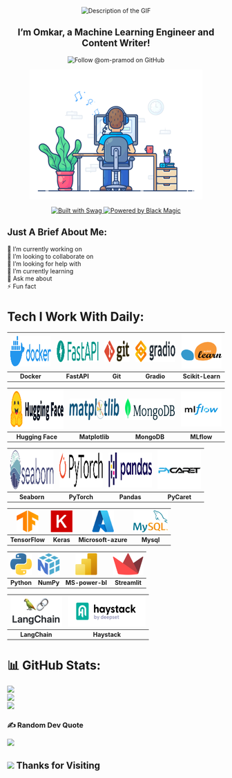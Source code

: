 <p align="center">
  <img src="https://user-images.githubusercontent.com/74750414/167504857-4129cbc1-2d10-4478-be39-3c1a3bee2dbc.gif" alt="Description of the GIF" width="400">
</p>
<h2 align="center"><b>I’m Omkar, a Machine Learning Engineer and Content Writer!</b></h2>
<div align="center">
  <a href="https://github.com/om-pramod" style="text-decoration: none;">
    <img src="https://img.shields.io/badge/Follow%20Me-GitHub-blue?style=for-the-badge&logo=github" alt="Follow @om-pramod on GitHub">
  </a>
</div>
<p align="center">
  <img src="https://raw.githubusercontent.com/andreapollastri/andreapollastri/main/intro.gif" alt="Description of the GIF" width="400">
</p>

<p align="center">
  <a href="https://forthebadge.com">
    <img src="https://forthebadge.com/images/badges/built-with-swag.svg" alt="Built with Swag">
  </a>
  <a href="https://forthebadge.com">
    <img src="https://forthebadge.com/images/badges/powered-by-black-magic.svg" alt="Powered by Black Magic">
  </a>
</p>


## Just A Brief About Me:
🔭 I’m currently working on<br>👯 I’m looking to collaborate on<br>🤝 I’m looking for help with<br>🌱 I’m currently learning<br>💬 Ask me about<br>⚡ Fun fact


# Tech I Work With Daily:
<div align="center">

| <img src="https://github.com/ompramod2199/Assets/blob/main/docker.svg" width="120" height="70"> | <img src="https://github.com/ompramod2199/Assets/blob/main/fastapi.svg" width="120" height="50"> | <img src="https://github.com/ompramod2199/Assets/blob/main/git.svg" width="80" height="50"> | <img src="https://github.com/ompramod2199/Assets/blob/main/gradio.svg" width="120" height="50"> | <img src="https://github.com/ompramod2199/Assets/blob/main/scikit-learn.svg" width="120" height="80"> |
|:--:|:--:|:--:|:--:|:--:|
| **Docker** | **FastAPI** | **Git** | **Gradio** | **Scikit-Learn** |

| <img src="https://github.com/ompramod2199/Assets/blob/main/hugging-face.svg" width="130" height="90"> | <img src="https://github.com/ompramod2199/Assets/blob/main/matplotlib.svg" width="120" height="50"> | <img src="https://github.com/ompramod2199/Assets/blob/main/mongodb.svg" width="120" height="50"> | <img src="https://github.com/ompramod2199/Assets/blob/main/mlflow.png" width="100" height="80"> |
|:--:|:--:|:--:|:--:|
| **Hugging Face** | **Matplotlib** | **MongoDB** | **MLflow** |

| <img src="https://github.com/ompramod2199/Assets/blob/main/seaborn.svg" width="100" height="90"> | <img src="https://github.com/ompramod2199/Assets/blob/main/pytorch.svg" width="100" height="80"> | <img src="https://github.com/ompramod2199/Assets/blob/main/pandas.svg" width="100" height="80"> | <img src="https://github.com/ompramod2199/Assets/blob/main/pycaret.png" width="100" height="90"> |
|:--:|:--:|:--:|:--:|
| **Seaborn** | **PyTorch** | **Pandas** | **PyCaret** |

| <img src="https://github.com/ompramod2199/Assets/blob/main/tensorflow.svg" width="50" height="50"> | <img src="https://github.com/ompramod2199/Assets/blob/main/Keras.svg" width="50" height="50"> | <img src="https://github.com/ompramod2199/Assets/blob/main/microsoft-azure.svg" width="50" height="50"> |<img src="https://github.com/ompramod2199/Assets/blob/main/mysql.svg" width="80" height="50"> |
|:--:|:--:|:--:|:--:|
| **TensorFlow** | **Keras** | **Microsoft-azure** | **Mysql** |

| <img src="https://github.com/ompramod2199/Assets/blob/main/python.svg" width="50" height="50"> | <img src="https://github.com/ompramod2199/Assets/blob/main/numpy.svg" width="50" height="50"> | <img src="https://github.com/ompramod2199/Assets/blob/main/microsoft-power-bi.svg" width="50" height="50"> | <img src="https://github.com/ompramod2199/Assets/blob/main/streamlit.svg" width="70" height="50"> |
|:--:|:--:|:--:|:--:|
| **Python** | **NumPy** | **MS-power-bI** | **Streamlit** |

| <img src="https://github.com/ompramod2199/Assets/blob/main/Langchain.png" width="120" height="70"> |<img src="https://github.com/ompramod2199/Assets/blob/main/Haystack.png" width="180" height="70">|
|:--:|:--:|
| **LangChain** | **Haystack** |

</div>


# 📊 GitHub Stats:
![](https://github-readme-stats.vercel.app/api?username=om-pramod&theme=dark&hide_border=false&include_all_commits=true&count_private=false)<br/>
![](https://github-readme-streak-stats.herokuapp.com/?user=om-pramod&theme=dark&hide_border=false)<br/>
![](https://github-readme-stats.vercel.app/api/top-langs/?username=om-pramod&theme=dark&hide_border=false&include_all_commits=true&count_private=false&layout=compact)

### ✍️ Random Dev Quote
![](https://quotes-github-readme.vercel.app/api?type=horizontal&theme=light)

## <img src="https://user-images.githubusercontent.com/74038190/216122041-518ac897-8d92-4c6b-9b3f-ca01dcaf38ee.png" width="30" /> Thanks for Visiting
